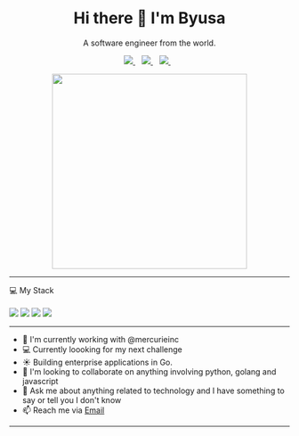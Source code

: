 <h1 align='center'>
  Hi there 👋 I'm Byusa
</h1>

<p align='center'>
  A software engineer from the world.
</p>



<p align='center'>
  
  
  <a href="https://www.linkedin.com/in/sergejabobyusa/">
    <img src="https://img.shields.io/badge/linkedin-%230077B5.svg?&style=for-the-badge&logo=linkedin&logoColor=white" />
  </a>&nbsp;&nbsp;
  <a href="https://instagram.com/kalycodes">
    <img src="https://img.shields.io/badge/instagram-%23E4405F.svg?&style=for-the-badge&logo=instagram&logoColor=white" />        
  </a>&nbsp;&nbsp;
  <a href="https://twitter.com/kalyfamuhd">
    <img src="https://img.shields.io/badge/Twitter-1DA1F2?style=for-the-badge&logo=twitter&logoColor=white" />        
  </a>&nbsp;&nbsp;
  
</p>

<p align='center'>
  <a href="#"><img src="https://github-readme-stats.vercel.app/api?username=kalycoding&show_icons=true&count_private=true" width="350"></a>
</p>

<hr>


<p>
  💻 My Stack<br/><br/>
  <img src="https://img.shields.io/badge/JavaScript-323330?style=for-the-badge&logo=javascript&logoColor=F7DF1E" />
  <img src="https://img.shields.io/badge/Go-00ADD8?style=for-the-badge&logo=go&logoColor=white" />
  <img src="https://img.shields.io/badge/Python-20232A?style=for-the-badge&logo=python&logoColor=61DAFB" />
  <img src="https://img.shields.io/badge/Django-092e20?style=for-the-badge&logo=django&logoColor=FFFFFF" />
</p>

<hr>

- 🔭 I'm currently working with @mercurieinc
- 💻 Currently loooking for my next challenge
- ☀️ Building enterprise applications in Go.
- 👯 I'm looking to collaborate on anything involving python, golang and javascript
- 💬 Ask me about anything related to technology and I have something to say or tell you I don't know
- 📫 Reach me via [Email](mailto:kalycodes@gmail.com?subject=From%20github)




<hr>




<!--
**Byusa/Byusa** is a ✨ _special_ ✨ repository because its `README.md` (this file) appears on your GitHub profile.

Here are some ideas to get you started:

- 🔭 I'm currently working on ...
- 🌱 I'm currently learning ...
- 👯 I'm looking to collaborate on ...
- 🤔 I'm looking for help with ...
- 💬 Ask me about ...
- 📫 How to reach me: ...
- 😄 Pronouns: ...
- ⚡ Fun fact: ....
-->
